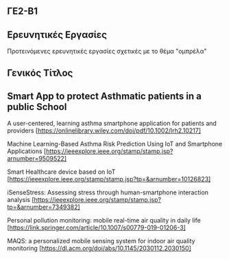 ## ΓΕ2-Β1
## Ερευνητικές Εργασίες
Προτεινόμενες ερευνητικές εργασίες σχετικές με το θέμα "ομπρέλα"

## Γενικός Τίτλος

## Smart App to protect Asthmatic patients in a public School


A user-centered, learning asthma smartphone application for
patients and providers
[https://onlinelibrary.wiley.com/doi/pdf/10.1002/lrh2.10217]


Machine Learning-Based Asthma Risk Prediction
Using IoT and Smartphone Applications
[https://ieeexplore.ieee.org/stamp/stamp.jsp?arnumber=9509522]

Smart Healthcare device based on IoT
[https://ieeexplore.ieee.org/stamp/stamp.jsp?tp=&arnumber=10126823]

iSenseStress: Assessing stress through human-smartphone interaction analysis
[https://ieeexplore.ieee.org/stamp/stamp.jsp?tp=&arnumber=7349382]

Personal pollution monitoring: mobile real-time air quality in daily life
[https://link.springer.com/article/10.1007/s00779-019-01206-3]

MAQS: a personalized mobile sensing system for indoor air quality monitoring
[https://dl.acm.org/doi/abs/10.1145/2030112.2030150]

